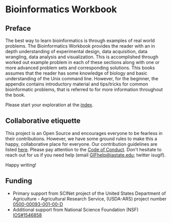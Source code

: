# Bioinformatics Workbook

## Preface
The best way to learn bioinformatics is through examples of real world problems.  The Bioinformatics Workbook provides the reader with an in depth understanding of experimental design, data acquisition, data wrangling, data analysis and visualization.  This is accomplished through worked out example problem in each of these sections along with one or more advanced problem sets and corresponding solutions.  This books assumes that the reader has some knowledge of biology and basic understanding of the Unix command line.  However, for the beginner, the appendix contains introductory material and tips/tricks for common bioinformatic problems, that is referred to for more information throughout the book.  

Please start your exploration at the [index](https://isugenomics.github.io/bioinformatics-workbook/).


## Collaborative etiquette

This project is an Open Source and encourages everyone to be fearless in their contributions. However, we have some ground rules to make this a happy, collaborative place for everyone. Our contribution guidelines are listed [here](https://github.com/ISUgenomics/bioinformatics-workbook/blob/master/.github/contributing.md). Please pay attention to the [Code of Conduct](https://github.com/ISUgenomics/bioinformatics-workbook/blob/master/.github/contributing.md#code-of-conduct). Don't hesitate to reach out for us if you need help (email GIFhelp@iastate.edu; twitter isugif).

Happy writing!


## Funding

* Primary support from  SCINet project of the United States Department of Agriculture - Agricultural Research Service, (USDA-ARS) project number
[0500-00093-001-00-D](https://www.ars.usda.gov/research/project/?accnNo=426574)
* Additional support from National Science Foundation (NSF) [IOS#1546858](https://www.nsf.gov/awardsearch/showAward?AWD_ID=1546858)
